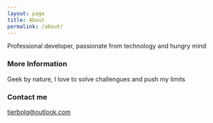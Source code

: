 ```yaml
---
layout: page
title: About
permalink: /about/
---
```


Professional developer, passionate from technology and hungry mind

### More Information

Geek by nature, I love to solve challengues and push my limits

### Contact me

[tierbolg@outlook.com](mailto:tierbolg@outlook.com)
